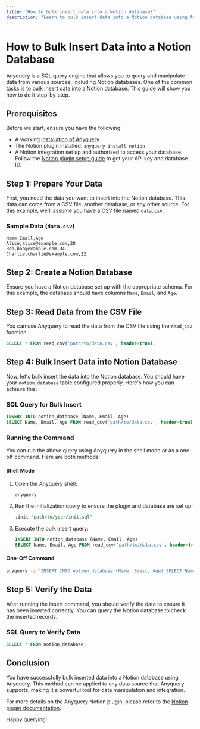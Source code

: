 ```yaml
---
title: "How to bulk insert data into a Notion database?"
description: "Learn to bulk insert data into a Notion database using Anyquery. This step-by-step guide covers data preparation, reading from CSV, SQL queries, and verification."
---
```


# How to Bulk Insert Data into a Notion Database

Anyquery is a SQL query engine that allows you to query and manipulate data from various sources, including Notion databases. One of the common tasks is to bulk insert data into a Notion database. This guide will show you how to do it step-by-step.

## Prerequisites

Before we start, ensure you have the following:

- A working [installation of Anyquery](https://anyquery.dev/docs/#installation)
- The Notion plugin installed: `anyquery install notion`
- A Notion integration set up and authorized to access your database. Follow the [Notion plugin setup guide](https://anyquery.dev/integrations/notion) to get your API key and database ID.

## Step 1: Prepare Your Data

First, you need the data you want to insert into the Notion database. This data can come from a CSV file, another database, or any other source. For this example, we'll assume you have a CSV file named `data.csv`.

### Sample Data (`data.csv`)

```csv
Name,Email,Age
Alice,alice@example.com,28
Bob,bob@example.com,34
Charlie,charlie@example.com,22
```

## Step 2: Create a Notion Database

Ensure you have a Notion database set up with the appropriate schema. For this example, the database should have columns `Name`, `Email`, and `Age`.

## Step 3: Read Data from the CSV File

You can use Anyquery to read the data from the CSV file using the `read_csv` function. 

```sql
SELECT * FROM read_csv('path/to/data.csv', header=true);
```

## Step 4: Bulk Insert Data into Notion Database

Now, let's bulk insert the data into the Notion database. You should have your `notion_database` table configured properly. Here's how you can achieve this:

### SQL Query for Bulk Insert

```sql
INSERT INTO notion_database (Name, Email, Age)
SELECT Name, Email, Age FROM read_csv('path/to/data.csv', header=true);
```

### Running the Command

You can run the above query using Anyquery in the shell mode or as a one-off command. Here are both methods:

#### Shell Mode

1. Open the Anyquery shell:
   ```bash
   anyquery
   ```
2. Run the initialization query to ensure the plugin and database are set up:
   ```sql
   .init "path/to/your/init.sql"
   ```
3. Execute the bulk insert query:
   ```sql
   INSERT INTO notion_database (Name, Email, Age)
   SELECT Name, Email, Age FROM read_csv('path/to/data.csv', header=true);
   ```

#### One-Off Command

```bash
anyquery -q "INSERT INTO notion_database (Name, Email, Age) SELECT Name, Email, Age FROM read_csv('path/to/data.csv', header=true);"
```

## Step 5: Verify the Data

After running the insert command, you should verify the data to ensure it has been inserted correctly. You can query the Notion database to check the inserted records.

### SQL Query to Verify Data

```sql
SELECT * FROM notion_database;
```

## Conclusion

You have successfully bulk inserted data into a Notion database using Anyquery. This method can be applied to any data source that Anyquery supports, making it a powerful tool for data manipulation and integration.

For more details on the Anyquery Notion plugin, please refer to the [Notion plugin documentation](https://anyquery.dev/integrations/notion).

Happy querying!
